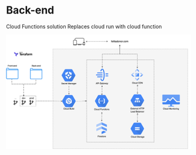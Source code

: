 # Back-end

Cloud Functions solution
Replaces cloud run with cloud function


![diagram](resume-challenge.svg)